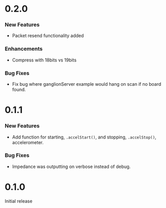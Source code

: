 # 0.2.0

### New Features
* Packet resend functionality added

### Enhancements
* Compress with 18bits vs 19bits

### Bug Fixes
* Fix bug where ganglionServer example would hang on scan if no board found.

# 0.1.1

### New Features
* Add function for starting, `.accelStart()`, and stopping, `.accelStop()`, accelerometer.

### Bug Fixes
* Impedance was outputting on verbose instead of debug.

# 0.1.0

Initial release
